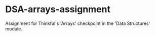 # DSA-arrays-assignment
Assignment for Thinkful's 'Arrays' checkpoint in the 'Data Structures' module.
